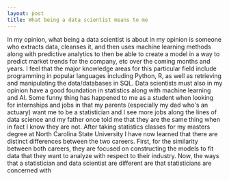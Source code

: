 ```yaml
---
layout: post
title: What being a data scientist means to me
---
```

In my opinion, what being a data scientist is about in my opinion is someone who extracts data, cleanses it, and then uses machine learning methods along with predictive analytics to then be able to create a model in a way to predict market trends for the company, etc over the coming months and years. I feel that the major knowledge areas for this particular field include programming in popular languages including Python, R, as well as retrieving and manipulating the data/databases in SQL. Data scientists must also in my opinion have a good foundation in statistics along with machine learning and AI. Some funny thing has happened to me as a student when looking for internships and jobs in that my parents (especially my dad who's an actuary) want me to be a statistician and I see more jobs along the lines of data science and my father once told me that they are the same thing when in fact I know they are not. After taking statistics classes for my masters degree at North Carolina State University I have now learned that there are distinct differences between the two careers. First, for the similarity between  both careers, they are focused on constructing the models to fit data that they want to analyze with respect to their industry. Now, the ways that a statistician and data scientist are different are that statisticians are concerned with 
